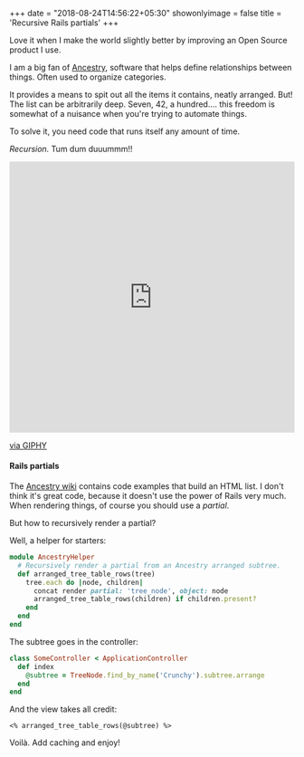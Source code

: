 +++
date = "2018-08-24T14:56:22+05:30"
showonlyimage = false
title = 'Recursive Rails partials'
+++

Love it when I make the world slightly better by improving an Open Source product I use.
<!--more-->

I am a big fan of [Ancestry](https://github.com/stefankroes/ancestry), software that helps
define relationships between things. Often used to organize categories.

It provides a means to spit out all the items it contains, neatly arranged. But!
The list can be arbitrarily deep. Seven, 42, a hundred.... this freedom is somewhat
of a nuisance when you're trying to automate things.

To solve it, you need code that runs itself any amount of time.

_Recursion._ Tum dum duuummm!!

<div style="width:100%;height:0;padding-bottom:95%;position:relative;"><iframe src="https://giphy.com/embed/ArobrE6qU5QDC" width="100%" height="100%" style="position:absolute" frameBorder="0" class="giphy-embed" allowFullScreen></iframe></div><p><a href="https://giphy.com/gifs/wtf-time-ArobrE6qU5QDC">via GIPHY</a></p>

#### Rails partials

The [Ancestry wiki](https://github.com/stefankroes/ancestry/wiki) contains code examples that build an HTML list. I don't think
it's great code, because it doesn't use the power of Rails very much. When rendering
things, of course you should use a *partial*.

But how to recursively render a partial?

Well, a helper for starters:

``` ruby
module AncestryHelper
  # Recursively render a partial from an Ancestry arranged subtree.
  def arranged_tree_table_rows(tree)
    tree.each do |node, children|
      concat render partial: 'tree_node', object: node
      arranged_tree_table_rows(children) if children.present?
    end
  end
end
```

The subtree goes in the controller:

``` ruby
class SomeController < ApplicationController
  def index
    @subtree = TreeNode.find_by_name('Crunchy').subtree.arrange
  end
end
```

And the view takes all credit:

``` erb
<% arranged_tree_table_rows(@subtree) %>
```

Voilà. Add caching and enjoy!
